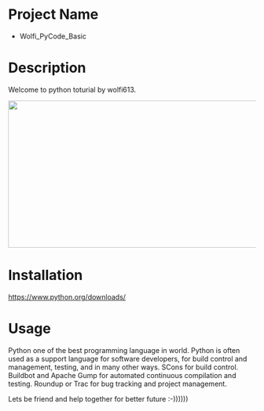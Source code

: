 # Project Name
  - Wolfi_PyCode_Basic
# Description 
Welcome to python toturial by wolfi613.

<img width="800" height="300" src="https://sdzwildlifeexplorers.org/sites/default/files/2018-09/python-green-tree-python.jpg">

# Installation 
 https://www.python.org/downloads/
# Usage
 Python one of the best programming language in world. Python is often used as a support language for software developers, for build control and management, testing, and in many other ways. SCons for build control. Buildbot and Apache Gump for automated continuous compilation and testing. Roundup or Trac for bug tracking and project management.


Lets be friend and help together for better future :-))))))
